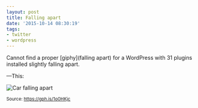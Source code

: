 ```yaml
---
layout: post
title: Falling apart
date: '2015-10-14 08:30:19'
tags:
- twitter
- wordpress
---
```


Cannot find a proper [giphy](falling apart) for a WordPress with 31&nbsp;plugins installed slightly falling apart.

—This:

![Car falling apart](https://i.giphy.com/fhWTD7YCd59D2.gif)

<small>Source: https://gph.is/1o0HKjc</small>
